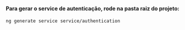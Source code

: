 #### Para gerar o service de autenticação, rode na pasta raiz do projeto:
``` ng generate service service/authentication ```
